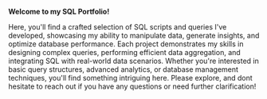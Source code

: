 **Welcome to my SQL Portfolio!**

Here, you'll find a crafted selection of SQL scripts and queries I've developed, showcasing my ability to manipulate data, generate insights, and optimize database performance. Each project demonstrates my skills in designing complex queries, performing efficient data aggregation, and integrating SQL with real-world data scenarios. Whether you're interested in basic query structures, advanced analytics, or database management techniques, you'll find something intriguing here. Please explore, and dont hesitate to reach out if you have any questions or need further clarification!

